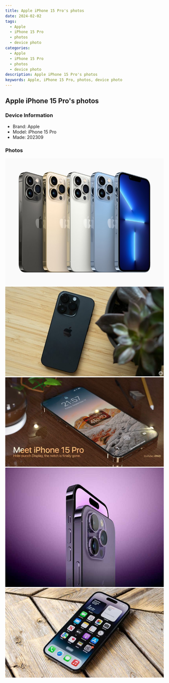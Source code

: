 ```yaml
---
title: Apple iPhone 15 Pro's photos
date: 2024-02-02
tags: 
  - Apple
  - iPhone 15 Pro
  - photos
  - device photo
categories: 
  - Apple
  - iPhone 15 Pro
  - photos
  - device photo
description: Apple iPhone 15 Pro's photos
keywords: Apple, iPhone 15 Pro, photos, device photo
---
```


## Apple iPhone 15 Pro's photos

### Device Information

- Brand: Apple
- Model: iPhone 15 Pro
- Made: 202309

### Photos

![/images/best-assets/devices/apple/apple-iphone-15-pro/1.jpg](/images/best-assets/devices/apple/apple-iphone-15-pro/1.jpg)
![/images/best-assets/devices/apple/apple-iphone-15-pro/2.jpg](/images/best-assets/devices/apple/apple-iphone-15-pro/2.jpg)
![/images/best-assets/devices/apple/apple-iphone-15-pro/3.jpg](/images/best-assets/devices/apple/apple-iphone-15-pro/3.jpg)
![/images/best-assets/devices/apple/apple-iphone-15-pro/4.jpg](/images/best-assets/devices/apple/apple-iphone-15-pro/4.jpg)
![/images/best-assets/devices/apple/apple-iphone-15-pro/5.jpg](/images/best-assets/devices/apple/apple-iphone-15-pro/5.jpg)
